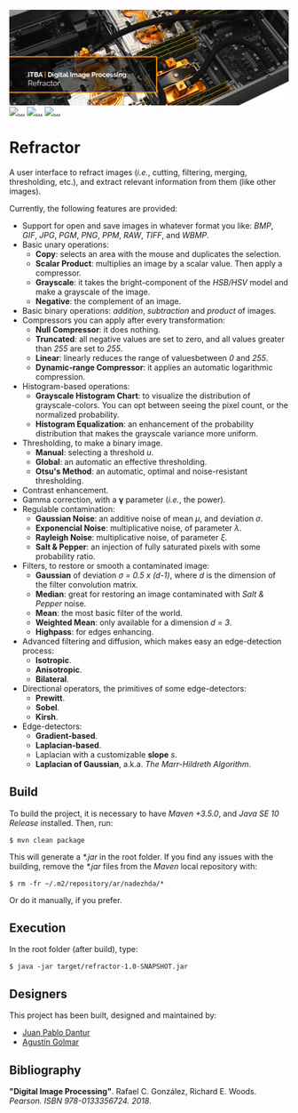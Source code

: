 [![...](res/readme-header.png)](https://github.com/agustin-golmar/Refractor)
[![...](https://img.shields.io/badge/Java-v10.0-orange.svg)](http://www.oracle.com/technetwork/java/javase/downloads/index.html)
[![...](https://img.shields.io/badge/release-v1.0-blue.svg)](https://github.com/agustin-golmar/Refractor/releases)
[![...](https://www.travis-ci.com/agustin-golmar/Refractor.svg?branch=master)](https://www.travis-ci.com/agustin-golmar/Refractor)

# Refractor

A user interface to refract images (_i.e._, cutting, filtering, merging,
thresholding, etc.), and extract relevant information from them (like other
images).

Currently, the following features are provided:

* Support for open and save images in whatever format you like: _BMP_, _GIF_, _JPG_, _PGM_, _PNG_, _PPM_, _RAW_, _TIFF_, and _WBMP_.
* Basic unary operations:
	* __Copy__: selects an area with the mouse and duplicates the selection.
	* __Scalar Product__: multiplies an image by a scalar value. Then apply a compressor.
	* __Grayscale__: it takes the bright-component of the _HSB/HSV_ model and make a grayscale of the image.
	* __Negative__: the complement of an image.
* Basic binary operations: _addition_, _subtraction_ and _product_ of images.
* Compressors you can apply after every transformation:
	* __Null Compressor__: it does nothing.
	* __Truncated__: all negative values are set to zero, and all values greater than _255_ are set to _255_.
	* __Linear__: linearly reduces the range of values ​​between _0_ and _255_.
	* __Dynamic-range Compressor__: it applies an automatic logarithmic compression.
* Histogram-based operations:
	* __Grayscale Histogram Chart__: to visualize the distribution of grayscale-colors. You can opt between seeing the pixel count, or the normalized probability.
	* __Histogram Equalization__: an enhancement of the probability distribution that makes the grayscale variance more uniform.
* Thresholding, to make a binary image.
	* __Manual__: selecting a threshold _u_.
	* __Global__: an automatic an effective thresholding.
	* __Otsu's Method__: an automatic, optimal and noise-resistant thresholding.
* Contrast enhancement.
* Gamma correction, with a __γ__ parameter (_i.e._, the power).
* Regulable contamination:
	* __Gaussian Noise__: an additive noise of mean _µ_, and deviation _σ_.
	* __Exponencial Noise__: multiplicative noise, of parameter _λ_.
	* __Rayleigh Noise__: multiplicative noise, of parameter _ξ_.
	* __Salt & Pepper__: an injection of fully saturated pixels with some probability ratio.
* Filters, to restore or smooth a contaminated image:
	* __Gaussian__ of deviation _σ = 0.5 x (d-1)_, where _d_ is the dimension of the filter convolution matrix.
	* __Median__: great for restoring an image contaminated with _Salt & Pepper_ noise.
	* __Mean__: the most basic filter of the world.
	* __Weighted Mean__: only available for a dimension _d = 3_.
	* __Highpass__: for edges enhancing.
* Advanced filtering and diffusion, which makes easy an edge-detection process:
	* __Isotropic__.
	* __Anisotropic__.
	* __Bilateral__.
* Directional operators, the primitives of some edge-detectors:
	* __Prewitt__.
	* __Sobel__.
	* __Kirsh__.
* Edge-detectors:
	* __Gradient-based__.
	* __Laplacian-based__.
	* Laplacian with a customizable __slope__ _s_.
	* __Laplacian of Gaussian__, a.k.a. _The Marr-Hildreth Algorithm_.

## Build

To build the project, it is necessary to have _Maven +3.5.0_, and
_Java SE 10 Release_ installed. Then, run:

```
$ mvn clean package
```

This will generate a _\*.jar_ in the root folder. If you find any issues with
the building, remove the _\*.jar_ files from the _Maven_ local repository
with:

```
$ rm -fr ~/.m2/repository/ar/nadezhda/*
```

Or do it manually, if you prefer.

## Execution

In the root folder (after build), type:

```
$ java -jar target/refractor-1.0-SNAPSHOT.jar
```

## Designers

This project has been built, designed and maintained by:

* [Juan Pablo Dantur](https://github.com/jpdantur)
* [Agustín Golmar](https://github.com/agustin-golmar)

## Bibliography

__"Digital Image Processing"__. Rafael C. González, Richard E. Woods.
_Pearson. ISBN 978-0133356724. 2018_.
